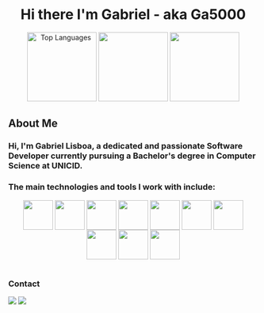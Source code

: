<h1 align="center">Hi there I'm Gabriel - aka <strong>Ga5000</strong></h1>



<div align="center">
<a  href="https://github.com/Ga5000"><img src="https://github-readme-stats.vercel.app/api/top-langs/?username=Ga5000&layout=compact&hide=cMake,python,css,html&theme=github_dark" height="140em" alt="Top Languages"/></a>
  <a href="https://github.com/Ga5000"><img src="https://github-readme-stats.vercel.app/api?username=Ga5000&show_icons=true&theme=github_dark" height="140em alt="GitHub Stats"/><a/>
     <a href="https://github.com/Ga5000"><img src="https://streak-stats.demolab.com?user=Ga5000&theme=github-dark&border_radius=8&mode=weekly" height="140em"/></a>
  </div>

  ## About Me
  ### Hi, I'm Gabriel Lisboa, a dedicated and passionate Software Developer currently pursuing a Bachelor's degree in Computer Science at UNICID. 
  ### The main technologies and tools I work with include:
    
  <div align="center" style="display: inline-block;">
    <img align="center" height="60px" width="60px" src="https://cdn.jsdelivr.net/gh/devicons/devicon@latest/icons/spring/spring-original.svg"/>
    <img align="center" height="60px" width="60px" src="https://cdn.jsdelivr.net/gh/devicons/devicon@latest/icons/java/java-original.svg"/>
    <img align="center" height="60px" width="60px" src="https://cdn.jsdelivr.net/gh/devicons/devicon@latest/icons/mysql/mysql-original.svg"/>
    <img align="center" height="60px" width="60px" src="https://cdn.jsdelivr.net/gh/devicons/devicon@latest/icons/c/c-original.svg"/>
    <img align="center" height="60px" width="60px" src="https://cdn.jsdelivr.net/gh/devicons/devicon@latest/icons/postman/postman-original.svg"/>
    <img align="center" height="60px" width="60px" src="https://cdn.jsdelivr.net/gh/devicons/devicon@latest/icons/git/git-original.svg"/>
    <img  align="center" height="60px" width="60px" src="https://cdn.jsdelivr.net/gh/devicons/devicon@latest/icons/intellij/intellij-original.svg" />
    <img  align="center" height="60px" width="60px" src="https://cdn.jsdelivr.net/gh/devicons/devicon@latest/icons/dbeaver/dbeaver-original.svg" />
    <img  align="center" height="60px" width="60px" src="https://cdn.jsdelivr.net/gh/devicons/devicon@latest/icons/github/github-original.svg" />
    <img  align="center" height="60px" width="60px" src="https://cdn.jsdelivr.net/gh/devicons/devicon@latest/icons/jetbrains/jetbrains-original.svg" />        
  </div>

#
 ### Contact
  <div align="start" style="display: inline-block;">
    <a href="mailto:gbr.lisboa@gmail.com" target="_blank"><img src="https://img.shields.io/badge/Gmail-D14836?style=for-the-badge&logo=gmail&logoColor=white"/></a>
    <a href="https://www.linkedin.com/in/gabriel-lisboa05/" target="_blank"><img src="https://img.shields.io/badge/LinkedIn-0077B5?style=for-the-badge&logo=linkedin&logoColor=white"/></a>
  </div>

